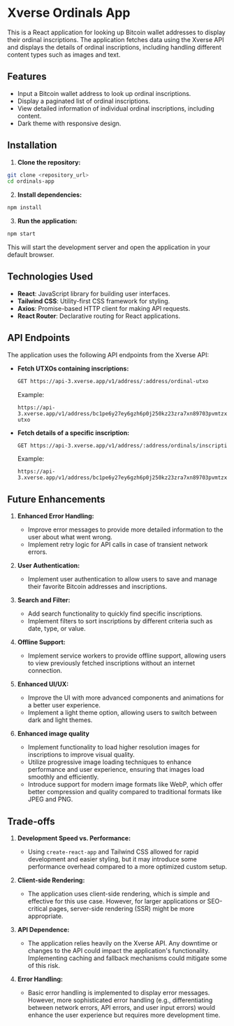 # Xverse Ordinals App

This is a React application for looking up Bitcoin wallet addresses to display their ordinal inscriptions. The application fetches data using the Xverse API and displays the details of ordinal inscriptions, including handling different content types such as images and text.

## Features

- Input a Bitcoin wallet address to look up ordinal inscriptions.
- Display a paginated list of ordinal inscriptions.
- View detailed information of individual ordinal inscriptions, including content.
- Dark theme with responsive design.

## Installation

1. **Clone the repository:**

```sh
git clone <repository_url>
cd ordinals-app
```

2. **Install dependencies:**

```sh
npm install
```

3. **Run the application:**

```sh
npm start
```

This will start the development server and open the application in your default browser.

## Technologies Used

- **React**: JavaScript library for building user interfaces.
- **Tailwind CSS**: Utility-first CSS framework for styling.
- **Axios**: Promise-based HTTP client for making API requests.
- **React Router**: Declarative routing for React applications.

## API Endpoints

The application uses the following API endpoints from the Xverse API:

- **Fetch UTXOs containing inscriptions:**

  ```bash
  GET https://api-3.xverse.app/v1/address/:address/ordinal-utxo
  ```

  Example:

  ```url
  https://api-3.xverse.app/v1/address/bc1pe6y27ey6gzh6p0j250kz23zra7xn89703pvmtzx239zzstg47j3s3vdvvs/ordinal-utxo
  ```

- **Fetch details of a specific inscription:**

  ```bash
  GET https://api-3.xverse.app/v1/address/:address/ordinals/inscriptions/:inscriptionId
  ```

  Example:

  ```url
  https://api-3.xverse.app/v1/address/bc1pe6y27ey6gzh6p0j250kz23zra7xn89703pvmtzx239zzstg47j3s3vdvvs/ordinals/inscriptions/9a2315da257d6c1010157bec4fecb20472666055ed79cd7462c28cf15b298522i0
  ```

## Future Enhancements

1. **Enhanced Error Handling:**
   - Improve error messages to provide more detailed information to the user about what went wrong.
   - Implement retry logic for API calls in case of transient network errors.

2. **User Authentication:**
   - Implement user authentication to allow users to save and manage their favorite Bitcoin addresses and inscriptions.

3. **Search and Filter:**
   - Add search functionality to quickly find specific inscriptions.
   - Implement filters to sort inscriptions by different criteria such as date, type, or value.

4. **Offline Support:**
   - Implement service workers to provide offline support, allowing users to view previously fetched inscriptions without an internet connection.

5. **Enhanced UI/UX:**
   - Improve the UI with more advanced components and animations for a better user experience.
   - Implement a light theme option, allowing users to switch between dark and light themes.

6. **Enhanced image quality**
   - Implement functionality to load higher resolution images for inscriptions to improve visual quality.
   - Utilize progressive image loading techniques to enhance performance and user experience, ensuring that images load smoothly and efficiently.
   - Introduce support for modern image formats like WebP, which offer better compression and quality compared to traditional formats like JPEG and PNG.

## Trade-offs

1. **Development Speed vs. Performance:**
   - Using `create-react-app` and Tailwind CSS allowed for rapid development and easier styling, but it may introduce some performance overhead compared to a more optimized custom setup.

2. **Client-side Rendering:**
   - The application uses client-side rendering, which is simple and effective for this use case. However, for larger applications or SEO-critical pages, server-side rendering (SSR) might be more appropriate.

3. **API Dependence:**
   - The application relies heavily on the Xverse API. Any downtime or changes to the API could impact the application's functionality. Implementing caching and fallback mechanisms could mitigate some of this risk.

4. **Error Handling:**
   - Basic error handling is implemented to display error messages. However, more sophisticated error handling (e.g., differentiating between network errors, API errors, and user input errors) would enhance the user experience but requires more development time.
